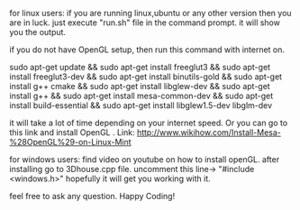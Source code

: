 for linux users:
if you are running linux,ubuntu or any other version then you are in luck. just execute "run.sh" file in the command prompt. it will show you the output.

if you do not have OpenGL setup, then run this command with internet on.

sudo apt-get update && sudo apt-get install freeglut3 && sudo apt-get install freeglut3-dev && sudo apt-get install binutils-gold && sudo apt-get install g++ cmake && sudo apt-get install libglew-dev && sudo apt-get install g++ && sudo apt-get install mesa-common-dev && sudo apt-get install build-essential && sudo apt-get install libglew1.5-dev libglm-dev

it will take a lot of time depending on your internet speed. Or you can go to this link and install OpenGL . 
Link: http://www.wikihow.com/Install-Mesa-%28OpenGL%29-on-Linux-Mint


for windows users:
find video on youtube on how to install openGL.
after installing go to 3Dhouse.cpp file. uncomment this line-> "#include <windows.h>"
hopefully it will get you working with it.


feel free to ask any question.
Happy Coding!

